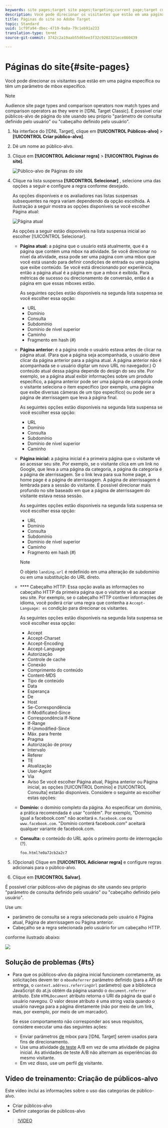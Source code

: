 ```yaml
---
keywords: site pages;target site pages;targeting;current page;target current page;previous page;target previous page;landing page;target landing page;mbox;target mbox
description: Você pode direcionar os visitantes que estão em uma página específica ou têm um parâmetro de mbox específico usando o Adobe Target.
title: Páginas do site no Adobe Target
topic: Standard
uuid: 1cf9fa94-dbec-4719-9a0a-79c1eb91a233
translation-type: tm+mt
source-git-commit: 3742c2a19aab55d65ee3f32c9202321ece860439

---
```



# Páginas do site{#site-pages}

Você pode direcionar os visitantes que estão em uma página específica ou têm um parâmetro de mbox específico.

>[!NOTE]
>
>Audience site page types and comparison operators now match types and comparison operators as they were in [!DNL Target Classic]. É possível criar públicos-alvo de página do site usando seu próprio "parâmetro de consulta definido pelo usuário" ou "cabeçalho definido pelo usuário".

1. Na interface do [!DNL Target], clique em **[!UICONTROL Públicos-alvo]** &gt; **[!UICONTROL Criar público-alvo]**.
1. Dê um nome ao público-alvo.
1. Clique em **[!UICONTROL Adicionar regra]** &gt; **[!UICONTROL Páginas do site]**.

   ![Público-alvo de Páginas do site](assets/target_site_pages.png)

1. Clique na lista suspensa **[!UICONTROL Selecionar]** , selecione uma das opções a seguir e configure a regra conforme desejado.

   As opções disponíveis e os avaliadores nas listas suspensas subsequentes na regra variam dependendo da opção escolhida. A ilustração a seguir mostra as opções disponíveis se você escolher Página atual:

   ![Página atual](/help/c-target/c-audiences/c-target-rules/assets/current-page.png)

   As opções a seguir estão disponíveis na lista suspensa inicial ao escolher [!UICONTROL Selecionar].

   * **Página atual:** a página que o usuário está atualmente, que é a página que contém uma mbox na atividade. Se você direcionar no nível da atividade, essa pode ser uma página com uma mbox que você está usando para definir condições de entrada ou uma página que exibe conteúdo. Se você está direcionando por experiência, então a página atual é a página em que a mbox é exibida. Para métricas de sucesso ou direcionamento de conversão, então é a página em que essas mboxes estão.

      As seguintes opções estão disponíveis na segunda lista suspensa se você escolher essa opção:

      * URL
      * Domínio
      * Consulta
      * Subdomínio
      * Domínio de nível superior
      * Caminho
      * Fragmento em hash (#)
   * **Página anterior:** é a página onde o usuário estava antes de clicar na página atual. (Para que a página seja acompanhada, o usuário deve clicar da página anterior para a página atual. A página anterior não é acompanhada se o usuário digitar um novo URL no navegador.) O conteúdo atual dessa página depende do design do seu site. Por exemplo, se a página atual exibir informações sobre um produto específico, a página anterior pode ser uma página de categoria onde o visitante seleciona o item específico (por exemplo, uma página que exibe diversas câmeras de um tipo específico) ou pode ser a página de aterrissagem que leva à página final.

      As seguintes opções estão disponíveis na segunda lista suspensa se você escolher essa opção:

      * URL
      * Domínio
      * Consulta
      * Subdomínio
      * Domínio de nível superior
      * Caminho
   * **Página inicial:** a página inicial é a primeira página que o visitante vê ao acessar seu site. Por exemplo, se o visitante clica em um link no Google, que leva a uma página da categoria, a página da categoria é a página de aterrissagem. Se o link leva para sua home page, a home page é a página de aterrissagem. A página de aterrissagem é lembrada para a sessão do visitante. É possível direcionar mais profundo no site baseado em que a página de aterrissagem do visitante estava nessa sessão.

      As seguintes opções estão disponíveis na segunda lista suspensa se você escolher essa opção:

      * URL
      * Domínio
      * Consulta
      * Subdomínio
      * Domínio de nível superior
      * Caminho
      * Fragmento em hash (#)
      >[!NOTE]
      >
      >O objeto `landing.url` é redefinido em uma alteração de subdomínio ou em uma substituição do URL direto.

   * **** Cabeçalho HTTP: Essa opção avalia as informações no cabeçalho HTTP da primeira página que o visitante vê ao acessar seu site. Por exemplo, se o cabeçalho HTTP contiver informações de idioma, você poderá criar uma regra que contenha a `Accept-Language: es` condição para direcionar os visitantes.

      As seguintes opções estão disponíveis na segunda lista suspensa se você escolher essa opção:

      * Accept
      * Accept-Charset
      * Accept-Encoding
      * Accept-Language
      * Autorização
      * Controle de cache
      * Conexão
      * Comprimento do conteúdo
      * Content-MDS
      * Tipo de conteúdo
      * Data
      * Esperança
      * De
      * Host
      * Se-Correspondência
      * If-Modificated-Since
      * Correspondência If-None
      * If-Range
      * If-Unmodified-Since
      * Máx. para frente
      * Pragma
      * Autorização de proxy
      * Intervalo
      * Referer
      * TE
      * Atualização
      * User-Agent
      * Via
      * Aviso
   Se você escolher Página atual, Página anterior ou Página inicial, as opções [!UICONTROL Domínio] e [!UICONTROL Consulta] estarão disponíveis. Considere o seguinte ao escolher estas opções:

   * **Domínio:** o domínio completo da página. Ao especificar um domínio, a prática recomendada é usar "contém". Por exemplo, "Domínio igual a facebook.com" não aceitará `m.facebook.com` ou `www.facebook.com`. "Domínio conterá facebook.com" aceitará qualquer variante de facebook.com.
   * **Consulta:** o conteúdo do URL após o primeiro ponto de interrogação (?).

      `foo.html?e0a72cb2a2c7`





1. (Opcional) Clique em **[!UICONTROL Adicionar regra]** e configure regras adicionais para o público-alvo.
1. Clique em **[!UICONTROL Salvar]**.

É possível criar públicos-alvo de páginas do site usando seu próprio "parâmetro de consulta definido pelo usuário" ou "cabeçalho definido pelo usuário".

Use um:

* parâmetro de consulta se a regra selecionada pelo usuário é Página atual, Página de aterrissagem ou Página anterior.
* Cabeçalho se a regra selecionada pelo usuário for um cabeçalho HTTP.

conforme ilustrado abaixo:

![](assets/site_pages.png)

## Solução de problemas {#ts}

* Para que os públicos-alvo da página inicial funcionem corretamente, as solicitações devem ter o `mboxReferrer` parâmetro definido (para a API de entrega, o `context.address.referringUrl` parâmetro) que a biblioteca JavaScript do at.js obtém da página usando o `document.referrer` atributo. Este `HTMLDocument` atributo retorna o URI da página da qual o usuário navegou. O valor desse atributo é uma string vazia quando o usuário navega para a página diretamente (não por meio de um link, mas, por exemplo, por meio de um marcador).

   Se esse comportamento não corresponder aos seus requisitos, considere executar uma das seguintes ações:

   * Enviar parâmetros [de](/help/c-implementing-target/c-implementing-target-for-client-side-web/t-mbox-download/c-understanding-global-mbox/pass-parameters-to-global-mbox.md) mbox para [!DNL Target] serem usados para fins de direcionamento.
   * Use uma atividade [de teste](/help/c-activities/t-test-ab/test-ab.md) A/B em vez de uma atividade de página inicial. As atividades de teste A/B não alternam as experiências do mesmo visitante.
   * Em vez disso, use um perfil [de](/help/c-target/c-audiences/c-target-rules/visitor-profile.md) visitante.

## Vídeo de treinamento: Criação de públicos-alvo

Este vídeo inclui as informações sobre o uso das categorias de público-alvo.

* Criar públicos-alvo
* Definir categorias de públicos-alvo

>[!VIDEO](https://video.tv.adobe.com/v/17392?captions=por_br)
